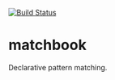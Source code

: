 [![Build Status](https://travis-ci.org/ianthehenry/matchbook.svg)](https://travis-ci.org/ianthehenry/matchbook)

# matchbook

Declarative pattern matching.

